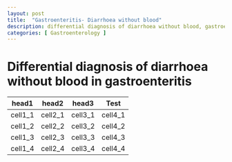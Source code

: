 ```yaml
---
layout: post
title:  "Gastroenteritis- Diarrhoea without blood"
description: differential diagnosis of diarrhoea without blood, gastroenteritis
categories: [ Gastroenterology ]
---
```

# Differential diagnosis of diarrhoea without blood in gastroenteritis

<table class="table table-bordered">
<thead>
<tr>
<th>head1</th>
<th>head2</th>
<th>head3</th>
<th>Test</th>
</tr>
</thead>
<tbody>
<tr>
<td>cell1_1</td>
<td>cell2_1</td>
<td>cell3_1</td>
<td>cell4_1</td>
</tr>
<tr>
<td>cell1_2</td>
<td>cell2_2</td>
<td>cell3_2</td>
<td>cell4_2</td>
</tr>
<tr>
<td>cell1_3</td>
<td>cell2_3</td>
<td>cell3_3</td>
<td>cell4_3</td>
</tr>
<tr>
<td>cell1_4</td>
<td>cell2_4</td>
<td>cell3_4</td>
<td>cell4_4</td>
</tr>
</tbody>
</table>